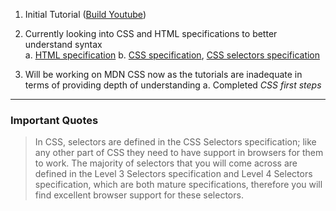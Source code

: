 1. Initial Tutorial ([Build Youtube](https://www.youtube.com/watch?v=G3e-cpL7ofc)) 

2. Currently looking into CSS and HTML specifications to better understand syntax   
    a. [HTML specification](ttps://html.spec.whatwg.org/#metadata-content)
    b. [CSS specification](https://developer.mozilla.org/en-US/docs/Web/CSS/Reference), [CSS selectors specification](https://drafts.csswg.org/selectors-4/#syntax)

1. Will be working on MDN CSS now as the tutorials are inadequate in terms of providing depth of understanding
a. Completed *CSS first steps*

---
### Important Quotes
> In CSS, selectors are defined in the CSS Selectors specification; like any other part of CSS they need to have support in browsers for them to work. The majority of selectors that you will come across are defined in the Level 3 Selectors specification and Level 4 Selectors specification, which are both mature specifications, therefore you will find excellent browser support for these selectors.
